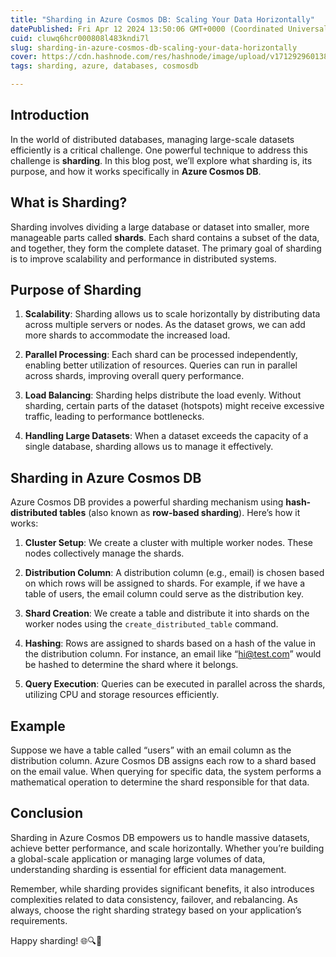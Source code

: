 ```yaml
---
title: "Sharding in Azure Cosmos DB: Scaling Your Data Horizontally"
datePublished: Fri Apr 12 2024 13:50:06 GMT+0000 (Coordinated Universal Time)
cuid: cluwq6hcr000808l483kndi7l
slug: sharding-in-azure-cosmos-db-scaling-your-data-horizontally
cover: https://cdn.hashnode.com/res/hashnode/image/upload/v1712929601387/0ff23bb8-bfd0-4f1e-ad31-d9ab311e8fef.png
tags: sharding, azure, databases, cosmosdb

---
```


## Introduction

In the world of distributed databases, managing large-scale datasets efficiently is a critical challenge. One powerful technique to address this challenge is **sharding**. In this blog post, we’ll explore what sharding is, its purpose, and how it works specifically in **Azure Cosmos DB**.

## What is Sharding?

Sharding involves dividing a large database or dataset into smaller, more manageable parts called **shards**. Each shard contains a subset of the data, and together, they form the complete dataset. The primary goal of sharding is to improve scalability and performance in distributed systems.

## Purpose of Sharding

1. **Scalability**: Sharding allows us to scale horizontally by distributing data across multiple servers or nodes. As the dataset grows, we can add more shards to accommodate the increased load.
    
2. **Parallel Processing**: Each shard can be processed independently, enabling better utilization of resources. Queries can run in parallel across shards, improving overall query performance.
    
3. **Load Balancing**: Sharding helps distribute the load evenly. Without sharding, certain parts of the dataset (hotspots) might receive excessive traffic, leading to performance bottlenecks.
    
4. **Handling Large Datasets**: When a dataset exceeds the capacity of a single database, sharding allows us to manage it effectively.
    

## Sharding in Azure Cosmos DB

Azure Cosmos DB provides a powerful sharding mechanism using **hash-distributed tables** (also known as **row-based sharding**). Here’s how it works:

1. **Cluster Setup**: We create a cluster with multiple worker nodes. These nodes collectively manage the shards.
    
2. **Distribution Column**: A distribution column (e.g., email) is chosen based on which rows will be assigned to shards. For example, if we have a table of users, the email column could serve as the distribution key.
    
3. **Shard Creation**: We create a table and distribute it into shards on the worker nodes using the `create_distributed_table` command.
    
4. **Hashing**: Rows are assigned to shards based on a hash of the value in the distribution column. For instance, an email like “[hi@test.com](mailto:hi@test.com)” would be hashed to determine the shard where it belongs.
    
5. **Query Execution**: Queries can be executed in parallel across the shards, utilizing CPU and storage resources efficiently.
    

## Example

Suppose we have a table called “users” with an email column as the distribution column. Azure Cosmos DB assigns each row to a shard based on the email value. When querying for specific data, the system performs a mathematical operation to determine the shard responsible for that data.

## Conclusion

Sharding in Azure Cosmos DB empowers us to handle massive datasets, achieve better performance, and scale horizontally. Whether you’re building a global-scale application or managing large volumes of data, understanding sharding is essential for efficient data management.

Remember, while sharding provides significant benefits, it also introduces complexities related to data consistency, failover, and rebalancing. As always, choose the right sharding strategy based on your application’s requirements.

Happy sharding! 🌐🔍🔗